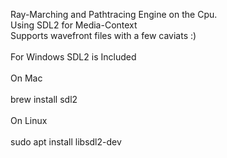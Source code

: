 Ray-Marching and Pathtracing Engine on the Cpu. <br>
Using SDL2 for Media-Context <br>
Supports wavefront files with a few caviats :) <br>
<br>
For Windows SDL2 is Included <br>
<br>
On Mac <br>
<br>
brew install sdl2 <br>
<br>
On Linux <br>
<br>
sudo apt install libsdl2-dev